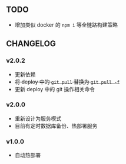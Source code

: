 
## TODO
- 增加类似 docker 的 `npm i` 等全链路构建策略

## CHANGELOG

### v2.0.2
- 更新依赖
- ~~将 deploy 中的 `git pull` 替换为 `git pull -f`~~
- 更新 deploy 中的 git 操作相关命令

### v2.0.0
- 重新设计为服务模式
- 目前有定时数据库备份、热部署服务

### v1.0.0
- 自动热部署
